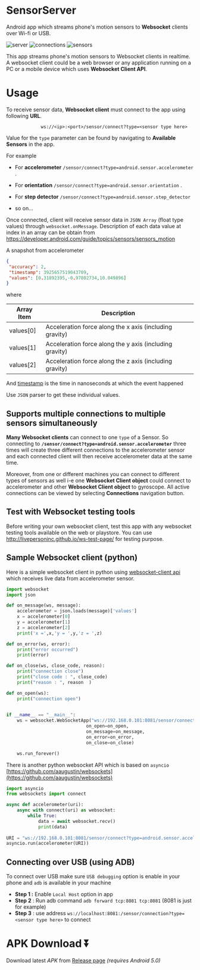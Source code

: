 # SensorServer
Android app which streams phone's motion sensors to **Websocket** clients over Wi-fi or USB.
 

![server](https://user-images.githubusercontent.com/35717992/146649500-f4f1aadf-60e0-4305-81bc-f7db21540bd7.gif)    ![connections](https://user-images.githubusercontent.com/35717992/146649573-9b86ff77-565c-46ef-900b-63350f4eac3b.gif)    ![sensors](https://user-images.githubusercontent.com/35717992/146649578-adb5f0eb-4a7a-462a-9e16-264f4599903f.gif)






 This app streams phone's motion sensors to Websocket clients in realtime. A websocket client could be a web browser or any application running on a PC or a mobile device which uses **Websocket Client API**.  
 
 
 
 
 # Usage
 To receive sensor data, **Websocket client**  must connect to the app using following **URL**.
 
                 ws://<ip>:<port>/sensor/connect?type=<sensor type here> 
 
 
  Value for the `type` parameter can be found by navigating to **Available Sensors** in the app. 
 
 For example
 
 * For **accelerometer** `/sensor/connect?type=android.sensor.accelerometer` .
 
 * For **orientation** `/sensor/connect?type=android.sensor.orientation` .
 
 * For **step detector**  `/sensor/connect?type=android.sensor.step_detector`

 * so on... 
 
 Once connected, client will receive sensor data in `JSON Array` (float type values) through `websocket.onMessage`. Description of each data value at index in an array can be obtain from https://developer.android.com/guide/topics/sensors/sensors_motion
 
 A snapshot from accelerometer 
 
 ```json
{
  "accuracy": 2,
  "timestamp": 3925657519043709,
  "values": [0.31892395,-0.97802734,10.049896]
}
 ```
where

| Array Item  | Description |
| ------------- | ------------- |
| values[0]  | Acceleration force along the x axis (including gravity)  |
| values[1]  | Acceleration force along the y axis (including gravity)  |
| values[2]  | Acceleration force along the z axis (including gravity)  |

And [timestamp](https://developer.android.com/reference/android/hardware/SensorEvent#timestamp) is the time in nanoseconds at which the event happened

Use `JSON` parser to get these individual values.

## Supports multiple connections to multiple sensors simultaneously

 **Many Websocket clients** can connect to one `type` of a Sensor. So connecting to **`/sensor/connect?type=android.sensor.accelerometer`** three times will create three different connections to the accelerometer sensor and each connected client will then receive accelerometer data at the same time.
 
Moreover, from one or different machines you can connect to different types of sensors as well i-e one **Websocket Client object** could connect to accelerometer and other **Websocket Client object** to gyroscope. All active connections can be viewed by selecting **Connections** navigation button.
 
## Test with Websocket testing tools 
Before writing your own websocket client, test this app with any websocket testing tools available on the web or playstore. You can use http://livepersoninc.github.io/ws-test-page/ for testing purpose.

## Sample Websocket client (python) 
Here is a simple websocket client in python using [websocket-client api](https://github.com/websocket-client/websocket-client) which receives live data from accelerometer sensor.

```python
import websocket
import json

def on_message(ws, message):
    accelerometer = json.loads(message)['values']
    x = accelerometer[0]
    y = accelerometer[1]
    z = accelerometer[2]
    print('x =',x,'y = ',y,'z = ',z)

def on_error(ws, error):
    print("error occurred")
    print(error)

def on_close(ws, close_code, reason):
    print("connection close")
    print("close code : ", close_code)
    print("reason : ", reason  )

def on_open(ws):
    print("connection open")
    

if __name__ == "__main__":
    ws = websocket.WebSocketApp("ws://192.168.0.101:8081/sensor/connect?type=android.sensor.accelerometer",
                              on_open=on_open,
                              on_message=on_message,
                              on_error=on_error,
                              on_close=on_close)

    ws.run_forever()

```
There is another python websocket API which is based on `asyncio` [https://github.com/aaugustin/websockets](https://github.com/aaugustin/websockets)

```python
import asyncio
from websockets import connect

async def accelerometer(uri):
    async with connect(uri) as websocket:
        while True:
            data = await websocket.recv()
            print(data)
            
URI = "ws://192.168.0.101:8081/sensor/connect?type=android.sensor.accelerometer"
asyncio.run(accelerometer(URI))

```


## Connecting over USB (using ADB)
To connect over USB make sure `USB debugging` option is enable in your phone and `adb` is available in your machine
* **Step 1 :** Enable `Local Host` option in app
* **Step 2** : Run adb command `adb forward tcp:8081 tcp:8081` (8081 is just for example)
* **Step 3** : use address `ws://localhost:8081:/sensor/connection?type=<sensor type here>` to connect 

# APK Download ⏬
Download latest *APK* from [Release page](https://github.com/umer0586/SensorServer/releases) *(requires Android 5.0)* 
